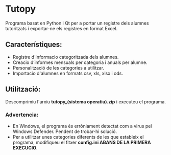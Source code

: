 # Tutopy
Programa basat en Python i Qt per a portar un registre dels alumnes tutoritzats
i exportar-ne els registres en format Excel.
## Característiques:
- Registre d'informacio categoritzada dels alumnes.
- Creacio d’informes mensuals per categoria i anuals per alumne.
- Personalització de les categories a utilitzar.
- Importacio d'alumnes en formats csv, xls, xlsx i ods.

## Utilització:
Descomprimiu l'arxiu **tutopy_(sistema operatiu).zip** i executeu el programa.
### Advertencia:
- En Windows, el programa és erròniament detectat com a virus pel Windows Defender. Pendent de trobar-hi solució.
- Per a utilitzar unes categories diferents de les que estableix el programa, modifiqueu el fitxer **config.ini ABANS DE
  LA PRIMERA EXECUCIO**.


